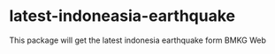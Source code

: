 # latest-indoneasia-earthquake
This package will get the latest indonesia earthquake form BMKG Web 

